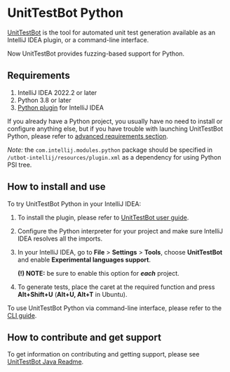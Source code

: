 # UnitTestBot Python

[UnitTestBot](https://www.utbot.org/) is the tool for automated unit test generation available as an IntelliJ IDEA plugin, or a command-line interface.

Now UnitTestBot provides fuzzing-based support for Python.

## Requirements

1. IntelliJ IDEA 2022.2 or later
2. Python 3.8 or later
3. [Python plugin](https://plugins.jetbrains.com/plugin/631-python) for IntelliJ IDEA

If you already have a Python project, you usually have no need to install or configure anything else, but if you have trouble with launching UnitTestBot Python, please refer to [advanced requirements section](../utbot-python/docs/CLI.md#requirements).

_Note:_ the `com.intellij.modules.python` package should be specified in `/utbot-intellij/resources/plugin.xml` as a dependency for using Python PSI tree.

## How to install and use

To try UnitTestBot Python in your IntelliJ IDEA:
1. To install the plugin, please refer to [UnitTestBot user guide](https://github.com/UnitTestBot/UTBotJava/wiki/Install-or-update-plugin).
2. Configure the Python interpreter for your project and make sure IntelliJ IDEA resolves all the imports.
3. In your IntelliJ IDEA, go to **File** > **Settings** > **Tools**, choose **UnitTestBot** and enable **Experimental languages support**.

    **(!) NOTE:** be sure to enable this option for **_each_** project.

4. To generate tests, place the caret at the required function and press **Alt+Shift+U** (**Alt+U, Alt+T** in Ubuntu).

To use UnitTestBot Python via command-line interface, please refer to the [CLI guide](../utbot-python/docs/CLI.md).

## How to contribute and get support

To get information on contributing and getting support, please see [UnitTestBot Java Readme](https://github.com/UnitTestBot/UTBotJava#readme).
